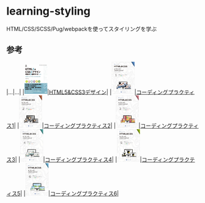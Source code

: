 # learning-styling

HTML/CSS/SCSS/Pug/webpackを使ってスタイリングを学ぶ

## 参考

|...|...|
|<img alt="Gatsby" src="./images/books.webp" width="60"  alt="book"/>|[HTML5&CSS3デザイン](https://ebisu.com/html5-css3-practical-design-guide-2/)|
|<img alt="Gatsby" src="./images/practice01-cover.webp" width="60"  alt="ebook"/>|[コーディングプラクティス1](https://ep.ebisu.com/practice01/)|
|<img alt="Gatsby" src="./images/practice02-cover.webp" width="60"  alt="ebook"/>|[コーディングプラクティス2](https://ep.ebisu.com/practice02/)|
|<img alt="Gatsby" src="./images/practice03-cover.webp" width="60"  alt="ebook"/>|[コーディングプラクティス3](https://ep.ebisu.com/practice03/)|
|<img alt="Gatsby" src="./images/practice04-cover.webp" width="60"  alt="ebook"/>|[コーディングプラクティス4](https://ep.ebisu.com/practice04/)|
|<img alt="Gatsby" src="./images/practice05-cover.webp" width="60"  alt="ebook"/>|[コーディングプラクティス5](https://ep.ebisu.com/practice05/)|
|<img alt="Gatsby" src="./images/practice06-cover.webp" width="60"  alt="ebook"/>|[コーディングプラクティス6](https://ep.ebisu.com/practice06/)|
